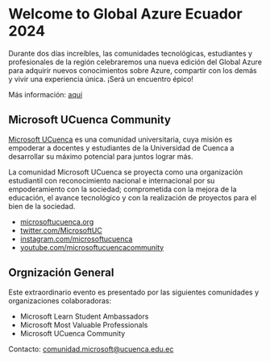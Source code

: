# Welcome to Global Azure Ecuador 2024

Durante dos días increíbles, las comunidades tecnológicas, estudiantes y profesionales de la región celebraremos una nueva edición del Global Azure para adquirir nuevos conocimientos sobre Azure, compartir con los demás y vivir una experiencia única. 
¡Será un encuentro épico!

Más información: [aquí](https://www.globalazureecuador.com/)

## Microsoft UCuenca Community
[Microsoft UCuenca](https://microsoftucuenca.org/) es una comunidad universitaria, cuya misión es empoderar a docentes y estudiantes de la Universidad de Cuenca a desarrollar su máximo potencial para juntos lograr más.

La comunidad Microsoft UCuenca se proyecta como una organización estudiantil con reconocimiento nacional e internacional por su empoderamiento con la sociedad; comprometida con la mejora de la educación, el avance tecnológico y con la realización de proyectos para el bien de la sociedad.

- [microsoftucuenca.org](https://microsoftucuenca.org/)
- [twitter.com/MicrosoftUC](https://twitter.com/MicrosoftUC)
- [instagram.com/microsoftucuenca](https://www.instagram.com/microsoftucuenca/)
- [youtube.com/microsoftucuencacommunity](https://www.youtube.com/@microsoftucuencacommunity7130)

## Orgnización General

Este extraordinario evento es presentado por las siguientes comunidades y organizaciones colaboradoras:

- Microsoft Learn Student Ambassadors
- Microsoft Most Valuable Professionals
- Microsoft UCuenca Community


Contacto: comunidad.microsoft@ucuenca.edu.ec